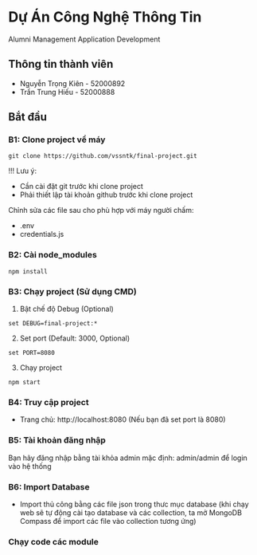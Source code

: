 # Dự Án Công Nghệ Thông Tin
Alumni Management Application Development

## Thông tin thành viên
* Nguyễn Trọng Kiên - 52000892
* Trần Trung Hiếu - 52000888

## Bắt đầu

### B1: Clone project về máy

```
git clone https://github.com/vssntk/final-project.git
```

!!! Lưu ý:

- Cần cài đặt git trước khi clone project
- Phải thiết lập tài khoản github trước khi clone project

Chỉnh sửa các file sau cho phù hợp với máy người chấm:
- .env
- credentials.js


### B2: Cài node_modules

```shell
npm install
```

### B3: Chạy project (Sử dụng CMD)

1. Bật chế độ Debug (Optional)

```shell
set DEBUG=final-project:*
```

2. Set port (Default: 3000, Optional)

```shell
set PORT=8080
```

3. Chạy project

```shell 
npm start
```

### B4: Truy cập project
- Trang chủ: http://localhost:8080 (Nếu bạn đã set port là 8080)

### B5: Tài khoản đăng nhập
Bạn hãy đăng nhập bằng tài khỏa admin mặc định: admin/admin để login vào hệ thống

### B6: Import Database
 - Import thủ công bằng các file json trong thưc mục database (khi chạy web sẽ tự động cài tạo database và các collection, ta mở MongoDB Compass để import các file vào collection tương ứng)
### Chạy code các module
